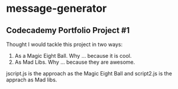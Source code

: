 # message-generator

## Codecademy Portfolio Project #1

Thought I would tackle this project in two ways:
1. As a Magic Eight Ball.  Why ...  because it is cool.
2. As Mad Libs.  Why ... because they are awesome.

jscript.js is the approach as the Magic Eight Ball
and
script2.js is the apprach as Mad libs.
